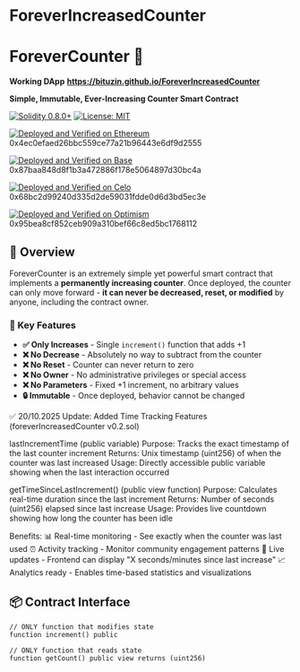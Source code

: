 # ForeverIncreasedCounter
# ForeverCounter 🔼

**Working DApp** **https://bituzin.github.io/ForeverIncreasedCounter**

**Simple, Immutable, Ever-Increasing Counter Smart Contract**

[![Solidity 0.8.0+](https://img.shields.io/badge/Solidity-0.8.0%2B-blue.svg)](https://soliditylang.org/)
[![License: MIT](https://img.shields.io/badge/License-MIT-green.svg)](https://opensource.org/licenses/MIT)

[![Deployed and Verified on Ethereum](https://img.shields.io/badge/Deployed_and_Verified-Ethereum-3C3C3D.svg)](https://etherscan.io/)  0x4ec0efaed26bbc559ce77a21b96443e6df9d2555

[![Deployed and Verified on Base](https://img.shields.io/badge/Deployed_and_Verified-Base-0052FF.svg)](https://basescan.org/) 0x87baa848d8f1b3a472886f178e5064897d30bc4a

[![Deployed and Verified on Celo](https://img.shields.io/badge/Deployed_and_Verified-Celo-FBCC5C.svg)](https://celoscan.io/) 0x68bc2d99240d335d2de59031fdde0d6d3bd5ec3e

[![Deployed and Verified on Optimism](https://img.shields.io/badge/Deployed_and_Verified-Optimism-FF0420.svg)](https://optimistic.etherscan.io/) 0x95bea8cf852ceb909a310bef66c8ed5bc1768112


## 📖 Overview

ForeverCounter is an extremely simple yet powerful smart contract that implements a **permanently increasing counter**. Once deployed, the counter can only move forward - **it can never be decreased, reset, or modified** by anyone, including the contract owner.

### 🎯 Key Features

- **✅ Only Increases** - Single `increment()` function that adds +1
- **❌ No Decrease** - Absolutely no way to subtract from the counter
- **❌ No Reset** - Counter can never return to zero
- **❌ No Owner** - No administrative privileges or special access
- **❌ No Parameters** - Fixed +1 increment, no arbitrary values
- **🔒 Immutable** - Once deployed, behavior cannot be changed

✅ 20/10.2025 Update: Added Time Tracking Features (foreverIncreasedCounter v0.2.sol)

lastIncrementTime (public variable) Purpose: Tracks the exact timestamp of the last counter increment Returns: Unix timestamp (uint256) of when the counter was last increased Usage: Directly accessible public variable showing when the last interaction occurred

getTimeSinceLastIncrement() (public view function) Purpose: Calculates real-time duration since the last increment Returns: Number of seconds (uint256) elapsed since last increase Usage: Provides live countdown showing how long the counter has been idle

Benefits: 📊 Real-time monitoring - See exactly when the counter was last used ⏰ Activity tracking - Monitor community engagement patterns 🔄 Live updates - Frontend can display "X seconds/minutes since last increase" 📈 Analytics ready - Enables time-based statistics and visualizations

## 📦 Contract Interface

```solidity
// ONLY function that modifies state
function increment() public

// ONLY function that reads state  
function getCount() public view returns (uint256)
